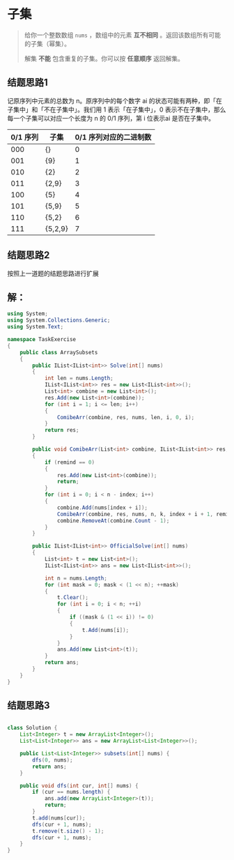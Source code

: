 # 子集

> 给你一个整数数组 `nums` ，数组中的元素 **互不相同** 。返回该数组所有可能的子集（幂集）。
>
> 解集 **不能** 包含重复的子集。你可以按 **任意顺序** 返回解集。

## 结题思路1

记原序列中元素的总数为 n。原序列中的每个数字 ai 的状态可能有两种，即「在子集中」和「不在子集中」。我们用 1 表示「在子集中」，0 表示不在子集中，那么每一个子集可以对应一个长度为 n 的 0/1 序列，第 i 位表示ai 是否在子集中。

| 0/1 **序列** | **子集** | 0/1 **序列对应的二进制数** |
| ------------ | -------- | -------------------------- |
| 000          | {}       | 0                          |
| 001          | {9}      | 1                          |
| 010          | {2}      | 2                          |
| 011          | {2,9}    | 3                          |
| 100          | {5}      | 4                          |
| 101          | {5,9}    | 5                          |
| 110          | {5,2}    | 6                          |
| 111          | {5,2,9}  | 7                          |

## 结题思路2

按照上一道题的结题思路进行扩展

## 解：

```c#
using System;
using System.Collections.Generic;
using System.Text;

namespace TaskExercise
{
    public class ArraySubsets
    {
        public IList<IList<int>> Solve(int[] nums)
        {
            int len = nums.Length;
            IList<IList<int>> res = new List<IList<int>>();
            List<int> combine = new List<int>();
            res.Add(new List<int>(combine));
            for (int i = 1; i <= len; i++)
            {
                ComibeArr(combine, res, nums, len, i, 0, i);
            }
            return res;
        }

        public void ComibeArr(List<int> combine, IList<IList<int>> res, int[] nums, int n, int k, int index, int remind)
        {
            if (remind == 0)
            {
                res.Add(new List<int>(combine));
                return;
            }
            for (int i = 0; i < n - index; i++)
            {
                combine.Add(nums[index + i]);
                ComibeArr(combine, res, nums, n, k, index + i + 1, remind - 1);
                combine.RemoveAt(combine.Count - 1);
            }
        }

        public IList<IList<int>> OfficialSolve(int[] nums)
        {
            List<int> t = new List<int>();
            IList<IList<int>> ans = new List<IList<int>>();

            int n = nums.Length;
            for (int mask = 0; mask < (1 << n); ++mask)
            {
                t.Clear();
                for (int i = 0; i < n; ++i)
                {
                    if ((mask & (1 << i)) != 0)
                    {
                        t.Add(nums[i]);
                    }
                }
                ans.Add(new List<int>(t));
            }
            return ans;
        }
    }
}

```

## 结题思路3

```java

class Solution {
    List<Integer> t = new ArrayList<Integer>();
    List<List<Integer>> ans = new ArrayList<List<Integer>>();

    public List<List<Integer>> subsets(int[] nums) {
        dfs(0, nums);
        return ans;
    }

    public void dfs(int cur, int[] nums) {
        if (cur == nums.length) {
            ans.add(new ArrayList<Integer>(t));
            return;
        }
        t.add(nums[cur]);
        dfs(cur + 1, nums);
        t.remove(t.size() - 1);
        dfs(cur + 1, nums);
    }
}
```


